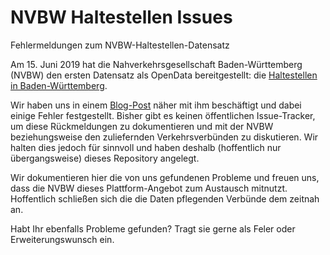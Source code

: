 # NVBW Haltestellen Issues
Fehlermeldungen zum NVBW-Haltestellen-Datensatz

Am 15. Juni 2019 hat die Nahverkehrsgesellschaft Baden-Württemberg (NVBW) den ersten Datensatz als OpenData bereitgestellt: die [Haltestellen in Baden-Württemberg](https://www.nvbw.de/haltestellen/).

Wir haben uns in einem [Blog-Post](https://www.mfdz.de/blog/opendata-haltestellen-in-baden-wurttemberg) näher mit ihm beschäftigt und dabei einige Fehler festgestellt. Bisher gibt es keinen öffentlichen Issue-Tracker, um diese Rückmeldungen zu dokumentieren und mit der NVBW beziehungsweise den zuliefernden Verkehrsverbünden zu diskutieren. Wir halten dies jedoch für sinnvoll und haben deshalb (hoffentlich nur übergangsweise) dieses Repository angelegt.

Wir dokumentieren hier die von uns gefundenen Probleme und freuen uns, dass die NVBW dieses Plattform-Angebot zum Austausch mitnutzt. Hoffentlich schließen sich die die Daten pflegenden Verbünde dem zeitnah an. 

Habt Ihr ebenfalls Probleme gefunden? Tragt sie gerne als Feler oder Erweiterungswunsch ein.
